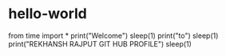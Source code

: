 # hello-world
from time import *
print("Welcome")
sleep(1)
print("to")
sleep(1)
print("REKHANSH RAJPUT GIT HUB PROFILE")
sleep(1)
